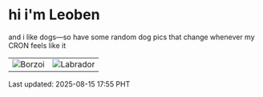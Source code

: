 # hi i'm Leoben

and i like dogs—so have some random dog pics that change whenever my CRON feels like it

|  |  |
|--------|----------|
| ![Borzoi](https://random-dog-vercel.vercel.app/api/random-borzoi?v=1755251728) | ![Labrador](https://random-dog-vercel.vercel.app/api/random-labrador?v=1755251728) |

Last updated: 2025-08-15 17:55 PHT

